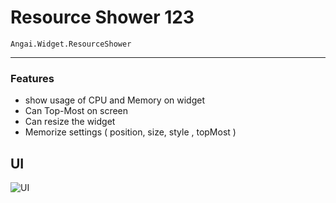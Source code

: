 # Resource Shower 123
`Angai.Widget.ResourceShower`

---

### Features

- show usage of CPU and Memory on widget
- Can Top-Most on screen
- Can resize the widget
- Memorize settings ( position, size, style , topMost )
## UI
![UI](https://i.imgur.com/iRqA8NJ.png)

